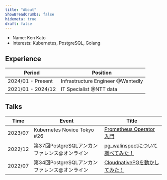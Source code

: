 ```yaml
---
title: "About"
ShowBreadCrumbs: false
hidemeta: true
draft: false
---
```


- Name: Ken Kato
- Interests: Kubernetes, PostgreSQL, Golang

## Experience
| Period            | Position                          |
|-------------------|-----------------------------------|
| 2024/01 - Present | Infrastructure Engineer @Wantedly |
| 2021/01 - 2024/12 | IT Specialist @NTT data           |

## Talks
| Time    | Event                                         | Title                                                                                                              |
|---------|-----------------------------------------------|--------------------------------------------------------------------------------------------------------------------|
| 2023/07 | Kubernetes Novice Tokyo #26                   | [Prometheus Operator入門](https://www.slideshare.net/nttdata-tech/prometheus-operator-k8s-novice-tokyo-26-nttdata) |
| 2022/12 | 第37回PostgreSQLアンカンファレンス@オンライン | [pg_walinspectについて調べてみた！](https://www.slideshare.net/nttdata-tech/pgwalinspect-pgunconf37-nttdata)       |
| 2022/07 | 第34回PostgreSQLアンカンファレンス@オンライン | [CloudnativePGを動かしてみた！](https://www.slideshare.net/nttdata-tech/cloud-native-postgres-pgunconf34-nttdata)  |